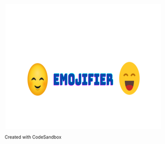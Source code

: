 <p align="center">
  <img src="https://raw.githubusercontent.com/dcs-soni/Emojifier/main/public/img/emojifier-readme.png" width="500" height="400">
</p>

Created with CodeSandbox
